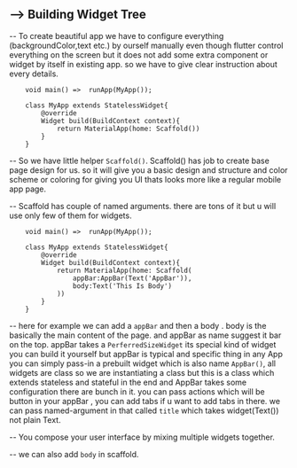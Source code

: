 ## --> Building Widget Tree

-- To create beautiful app we have to configure everything (backgroundColor,text etc.) by ourself manually even though flutter control everything on the screen but it does not add some extra component or widget by itself in existing app. so we have to give clear instruction about every details.

```
    void main() =>  runApp(MyApp());

    class MyApp extends StatelessWidget{
        @override
        Widget build(BuildContext context){
            return MaterialApp(home: Scaffold())
        }
    }
```

-- So we have little helper `Scaffold()`. Scaffold() has job to create base page design for us. so it will give you a basic design and structure and color scheme or coloring for giving you UI thats looks more like a regular mobile app page.

-- Scaffold has couple of named arguments. there are tons of it but u will use only few of them for widgets.

```
    void main() =>  runApp(MyApp());

    class MyApp extends StatelessWidget{
        @override
        Widget build(BuildContext context){
            return MaterialApp(home: Scaffold(
                appBar:AppBar(Text('AppBar')),
                body:Text('This Is Body')
            ))
        }
    }
```

-- here for example we can add a `appBar` and then a body . body is the basically the main content of the page. and appBar as name suggest it bar on the top. appBar takes a `PerferredSizeWidget` its special kind of widget you can build it yourself but appBar is typical and specific thing in any App you can simply pass-in a prebuilt widget which is also name `AppBar()`, all widgets are class so we are instantiating a class but this is a class which extends stateless and stateful in the end and AppBar takes some configuration there are bunch in it. you can pass actions which will be button in your appBar , you can add tabs if u want to add tabs in there. we can pass named-argument in that called `title` which takes widget(Text()) not plain Text.

-- You compose your user interface by mixing multiple widgets together.

-- we can also add `body` in scaffold.
